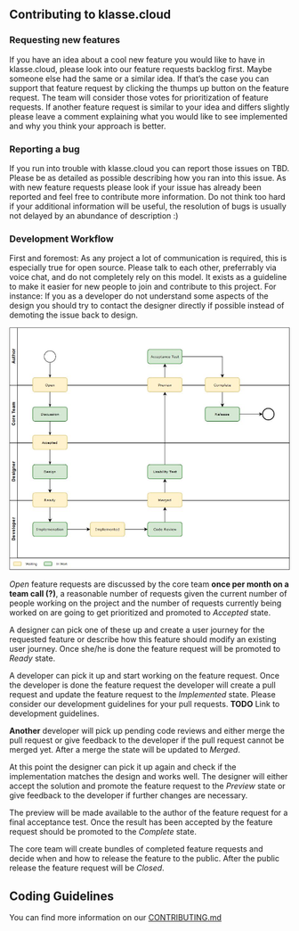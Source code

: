 ## Contributing to klasse.cloud

### Requesting new features

If you have an idea about a cool new feature you would like to have in klasse.cloud, please look into our feature requests backlog first. Maybe someone else had the same or a similar idea. If that’s the case you can support that feature request by clicking the thumps up button on the feature request. The team will consider those votes for prioritization of feature requests. If another feature request is similar to your idea and differs slightly please leave a comment explaining what you would like to see implemented and why you think your approach is better.

### Reporting a bug

If you run into trouble with klasse.cloud you can report those issues on TBD. Please be as detailed as possible describing how you ran into this issue. As with new feature requests please look if your issue has already been reported and feel free to contribute more information. Do not think too hard if your additional information will be useful, the resolution of bugs is usually not delayed by an abundance of description :)

### Development Workflow

First and foremost: As any project a lot of communication is required, this is especially true for open source. Please talk to each other, preferrably via voice chat, and do not completely rely on this model. It exists as a guideline to make it easier for new people to join and contribute to this project. For instance: If you as a developer do not understand some aspects of the design you should try to contact the designer directly if possible instead of demoting the issue back to design.

![Missing image](/assets/development-workflow.jpg)

_Open_ feature requests are discussed by the core team **once per month on a team call (?)**, a reasonable number of requests given the current number of people working on the project and the number of requests currently being worked on are going to get prioritized and promoted to _Accepted_ state.  

A designer can pick one of these up and create a user journey for the requested feature or describe how this feature should modify an existing user journey. Once she/he is done the feature request will be promoted to _Ready_ state.  

A developer can pick it up and start working on the feature request. Once the developer is done the feature request the developer will create a pull request and update the feature request to the _Implemented_ state. Please consider our development guidelines for your pull requests. **TODO** Link to development guidelines.  

**Another** developer will pick up pending code reviews and either merge the pull request or give feedback to the developer if the pull request cannot be merged yet. After a merge the state will be updated to _Merged_.  

At this point the designer can pick it up again and check if the implementation matches the design and works well. The designer will either accept the solution and promote the feature request to the _Preview_ state or give feedback to the developer if further changes are necessary.  

The preview will be made available to the author of the feature request for a final acceptance test. Once the result has been accepted by the feature request should be promoted to the _Complete_ state.  

The core team will create bundles of completed feature requests and decide when and how to release the feature to the public. After the public release the feature request will be _Closed_.

## Coding Guidelines

You can find more information on our [CONTRIBUTING.md](CONTRIBUTING.md)
